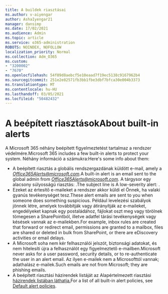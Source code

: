 ```yaml
---
title: A buildek riasztásai
ms.author: v-aiyengar
author: AshaIyengar21
manager: dansimp
ms.date: 17/02/2021
ms.audience: Admin
ms.topic: article
ms.service: o365-administration
ROBOTS: NOINDEX, NOFOLLOW
localization_priority: Normal
ms.collection: Adm_O365
ms.custom:
- "3200002"
- "7670"
ms.openlocfilehash: 54f09d8aebcf5e10eaad7f19ec5138c9167962b4
ms.sourcegitcommit: 251e2e82571fb3bb1fbe3dbf7bfca30e004b3373
ms.translationtype: MT
ms.contentlocale: hu-HU
ms.lasthandoff: 03/05/2021
ms.locfileid: "50482432"
---
```

# <a name="about-built-in-alerts"></a><span data-ttu-id="1f478-102">A beépített riasztások</span><span class="sxs-lookup"><span data-stu-id="1f478-102">About built-in alerts</span></span>

<span data-ttu-id="1f478-103">A Microsoft 365 néhány beépített figyelmeztetést tartalmaz a rendszer védelmére.</span><span class="sxs-lookup"><span data-stu-id="1f478-103">Microsoft 365 includes a few built-in alerts to protect your system.</span></span> <span data-ttu-id="1f478-104">Néhány információ a számukra:</span><span class="sxs-lookup"><span data-stu-id="1f478-104">Here's some info about them:</span></span>

- <span data-ttu-id="1f478-105">A beépített riasztás a globális rendszergazdának küldött e-mail, amely a *Office365Alerts@microsoft.com.*</span><span class="sxs-lookup"><span data-stu-id="1f478-105">A built-in alert is an email sent to the global admin from *Office365Alerts@microsoft.com*.</span></span> <span data-ttu-id="1f478-106">A tárgysor egy alacsony súlyosságú riasztás: <name of alert policy> .</span><span class="sxs-lookup"><span data-stu-id="1f478-106">The subject line is A low-severity alert: <name of alert policy>.</span></span>
- <span data-ttu-id="1f478-107">Ezeket az értesítő e-maileket a rendszer akkor küldi el Önnek, ha valaki gyanús tevékenységet tesz.</span><span class="sxs-lookup"><span data-stu-id="1f478-107">These alert emails are sent to you when someone does something suspicious.</span></span> <span data-ttu-id="1f478-108">Például levelezési szabályok jönnek létre, amelyek továbbítják vagy átirányítják az e-maileket, engedélyeket kapnak egy postaládához, fájlokat oszt meg vagy törölnek tömegesen a SharePointból, illetve adatfel tárási tevékenységek vagy késések vannak az e-mailekben.</span><span class="sxs-lookup"><span data-stu-id="1f478-108">For example, inbox rules are created that forward or redirect email, permissions are granted to a mailbox, files are shared or deleted in bulk from SharePoint, or there are eDiscovery activities or email delays.</span></span>
- <span data-ttu-id="1f478-109">A Microsoft soha nem kér felhasználói jelszót, biztonsági adatokat, és nem hitelesíti újra a felhasználót egy figyelmeztető e-mailben.</span><span class="sxs-lookup"><span data-stu-id="1f478-109">Microsoft never asks for a user password, security details, or to re-authenticate the user in an alert email.</span></span> <span data-ttu-id="1f478-110">Az ilyen e-mailek nem a Microsofttól vannak; adathalász e-mailek.</span><span class="sxs-lookup"><span data-stu-id="1f478-110">Such emails are not from Microsoft; they are phishing emails.</span></span>
- <span data-ttu-id="1f478-111">A beépített riasztási házirendek listáját az Alapértelmezett riasztási [házirendek listában láthatja.](https://go.microsoft.com/fwlink/?linkid=2103170)</span><span class="sxs-lookup"><span data-stu-id="1f478-111">For a list of all built-in alert policies, see [Default alert policies](https://go.microsoft.com/fwlink/?linkid=2103170).</span></span>
